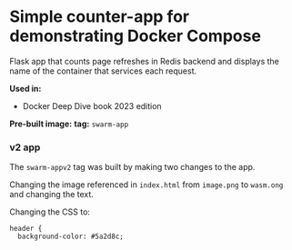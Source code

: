 # Simple counter-app for demonstrating Docker Compose
Flask app that counts page refreshes in Redis backend and displays the name of the container that services each request.

**Used in:**
- Docker Deep Dive book 2023 edition

**Pre-built image:** [](https://hub.docker.com/repository/docker/nigelpoulton/ddd-book/) **tag:** `swarm-app`

### v2 app

The `swarm-appv2` tag was built by making two changes to the app.

Changing the image referenced in `index.html` from `image.png` to `wasm.ong` and changing the text.

Changing the CSS to:

```
header {
  background-color: #5a2d8c;
```

